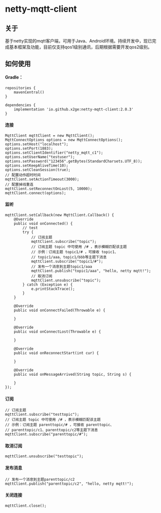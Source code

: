 # netty-mqtt-client

## 关于

基于netty实现的mqtt客户端，可用于Java、Android环境。持续开发中，现已完成基本框架及功能，目前仅支持qos1级别通讯，后期根据需要开发qos2级别。

## 如何使用

#### Gradle：

    repositories {
        mavenCentral()
    }
    
    dependencies {
        implementation 'io.github.x2ge:netty-mqtt-client:2.0.3'
    }

#### 连接

    MqttClient mqttClient = new MqttClient();
    MqttConnectOptions options = new MqttConnectOptions();
    options.setHost("localhost");
    options.setPort(1883);
    options.setClientIdentifier("netty_mqtt_c1");
    options.setUserName("testuser");
    options.setPassword("123456".getBytes(StandardCharsets.UTF_8));
    options.setKeepAliveTime(10);
    options.setCleanSession(true);
    // 配置动作超时时间
    mqttClient.setActionTimeout(3000);
    // 配置掉线重连
    mqttClient.setReconnectOnLost(5, 10000);
    mqttClient.connect(options);

#### 监听

    mqttClient.setCallback(new MqttClient.Callback() {
        @Override
        public void onConnected() {
            // test
            try {
                // 订阅主题
                mqttClient.subscribe("topic");
                // 订阅主题 topic 中可使用 /# ，表示模糊匹配该主题
                // 示例：订阅主题 topic1/# ，可接收 topic1、
                // topic1/aaa、topic1/bbb等主题下消息
                mqttClient.subscribe("topic1/#");
                // 发布一个消息到主题topic1/aaa
                mqttClient.publish("topic1/aaa", "hello, netty mqtt!");
                // 取消订阅
                mqttClient.unsubscribe("topic");
            } catch (Exception e) {
                e.printStackTrace();
            }
        }

        @Override
        public void onConnectFailed(Throwable e) {

        }

        @Override
        public void onConnectLost(Throwable e) {

        }

        @Override
        public void onReconnectStart(int cur) {

        }

        @Override
        public void onMessageArrived(String topic, String s) {

        }
    });

#### 订阅

    // 订阅主题
    mqttClient.subscribe("testtopic");
    // 订阅主题 topic 中可使用 /# ，表示模糊匹配该主题
    // 示例：订阅主题 parenttopic/# ，可接收 parenttopic、
    // parenttopic/c1、parenttopic/c2等主题下消息
    mqttClient.subscribe("parenttopic/#");

#### 取消订阅

    mqttClient.unsubscribe("testtopic");

#### 发布消息

    // 发布一个消息到主题parenttopic/c2
    mqttClient.publish("parenttopic/c2", "hello, netty mqtt!");

#### 关闭连接

    mqttClient.close();	